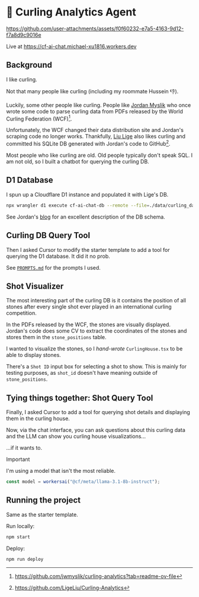 # 🥌 Curling Analytics Agent

https://github.com/user-attachments/assets/f0f60232-e7a5-4163-9d12-f7a8d9c9016e

Live at https://cf-ai-chat.michael-xu1816.workers.dev

## Background

I like curling.

Not that many people like curling (including my roommate Hussein 👎).

Luckily, some other people like curling. People like [Jordan Myslik](https://www.jordanmyslik.com/) who once wrote some code to parse curling data from PDFs released by the World Curling Federation (WCF)[^1].

Unfortunately, the WCF changed their data distribution site and Jordan's scraping code no longer works. Thankfully, [Liu Lige](https://github.com/LigeLiu) also likes curling and committed his SQLite DB generated with Jordan's code to GitHub[^2].

Most people who like curling are old. Old people typically don't speak SQL. I am not old, so I built a chatbot for querying the curling DB.

## D1 Database

I spun up a Cloudflare D1 instance and populated it with Lige's DB.

```bash
npx wrangler d1 execute cf-ai-chat-db --remote --file=./data/curling_data.sql
```

See Jordan's [blog](https://www.jordanmyslik.com/portfolio/curling-analytics/) for an excellent description of the DB schema.

## Curling DB Query Tool

Then I asked Cursor to modify the starter template to add a tool for querying the D1 database. It did it no prob.

See [`PROMPTS.md`](PROMPTS.md) for the prompts I used.

## Shot Visualizer

The most interesting part of the curling DB is it contains the position of all stones after every single shot ever played in an international curling competition.

In the PDFs released by the WCF, the stones are visually displayed. Jordan's code does some CV to extract the coordinates of the stones and stores them in the `stone_positions` table.

I wanted to visualize the stones, so I _hand-wrote_ `CurlingHouse.tsx` to be able to display stones.

There's a `Shot ID` input box for selecting a shot to show. This is mainly for testing purposes, as `shot_id` doesn't have meaning outside of `stone_positions`.

## Tying things together: Shot Query Tool

Finally, I asked Cursor to add a tool for querying shot details and displaying them in the curling house.

Now, via the chat interface, you can ask questions about this curling data and the LLM can show you curling house visualizations...

...if it wants to.

> [!IMPORTANT]
> I'm using a model that isn't the most reliable.
> ```ts
> const model = workersai("@cf/meta/llama-3.1-8b-instruct");
> ```

## Running the project

Same as the starter template.

Run locally:

```bash
npm start
```

Deploy:

```bash
npm run deploy
```

[^1]: https://github.com/jwmyslik/curling-analytics?tab=readme-ov-file

[^2]: https://github.com/LigeLiu/Curling-Analytics
